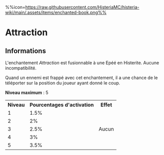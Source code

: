 %%icon=https://raw.githubusercontent.com/HisteriaMC/histeria-wiki/main/.assets/items/enchanted-book.png%%
# Attraction 

## Informations 
L'enchantement *Attraction* est fusionnable à une Epéé en Histerite. Aucune incompatibilité.

Quand un ennemi est frappé avec cet enchantement, il a une chance de le téléporter sur la position du joueur ayant donné le coup.  

**Niveau maximum** : 5  

<table>
  <tr>
    <th>Niveau</th>
    <th>Pourcentages d'activation</th>
    <th>Effet</th>
  </tr>
  <tr>
    <td>1</td>
    <td>1.5%</td>
    <td rowspan="5">Aucun</td>
  </tr>
  <tr>
    <td>2</td>
    <td>2%</td>
  </tr>
  <tr>
    <td>3</td>
    <td>2.5%</td>
  </tr>
  <tr>
    <td>4</td>
    <td>3%</td>
  </tr>
  <tr>
    <td>5</td>
    <td>3.5%</td>
   </tr>
</table>
